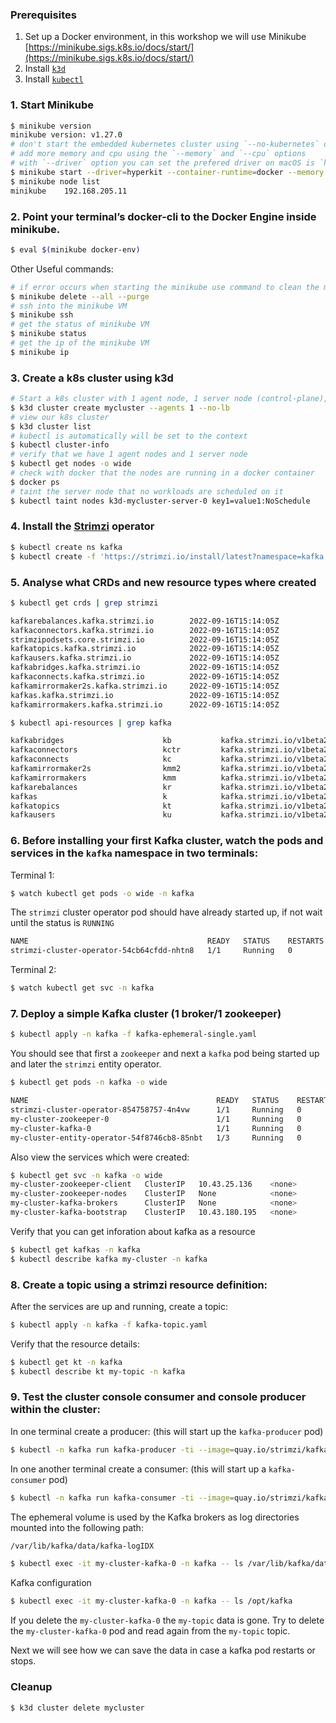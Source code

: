 ### Prerequisites

1. Set up a Docker environment, in this workshop we will use Minikube [https://minikube.sigs.k8s.io/docs/start/](https://minikube.sigs.k8s.io/docs/start/)
2. Install [`k3d`](https://k3d.io/)
3. Install [`kubectl`](https://kubernetes.io/docs/tasks/tools/)

### 1. Start Minikube

```bash
$ minikube version
minikube version: v1.27.0
# don't start the embedded kubernetes cluster using `--no-kubernetes` option, we use k3d for that
# add more memory and cpu using the `--memory` and `--cpu` options
# with `--driver` option you can set the prefered driver on macOS is `hyperkit` on windows is `hyperv` 
$ minikube start --driver=hyperkit --container-runtime=docker --memory 8192 --cpus 4 --no-kubernetes
$ minikube node list
minikube	192.168.205.11
```

### 2. Point your terminal’s docker-cli to the Docker Engine inside minikube. 
```bash
$ eval $(minikube docker-env)
```

Other Useful commands:
```bash
# if error occurs when starting the minikube use command to clean the minikube
$ minikube delete --all --purge
# ssh into the minikube VM
$ minikube ssh
# get the status of minikube VM
$ minikube status
# get the ip of the minikube VM
$ minikube ip
```

### 3. Create a k8s cluster using k3d

```bash
# Start a k8s cluster with 1 agent node, 1 server node (control-plane), we disable the loadbalancer in front of the server nodes
$ k3d cluster create mycluster --agents 1 --no-lb
# view our k8s cluster 
$ k3d cluster list
# kubectl is automatically will be set to the context
$ kubectl cluster-info
# verify that we have 1 agent nodes and 1 server node
$ kubectl get nodes -o wide
# check with docker that the nodes are running in a docker container
$ docker ps
# taint the server node that no workloads are scheduled on it
$ kubectl taint nodes k3d-mycluster-server-0 key1=value1:NoSchedule
```

### 4. Install the [Strimzi](https://strimzi.io/) operator

```bash
$ kubectl create ns kafka
$ kubectl create -f 'https://strimzi.io/install/latest?namespace=kafka' -n kafka
```

### 5. Analyse what CRDs and new resource types where created

```bash
$ kubectl get crds | grep strimzi

kafkarebalances.kafka.strimzi.io        2022-09-16T15:14:05Z
kafkaconnectors.kafka.strimzi.io        2022-09-16T15:14:05Z
strimzipodsets.core.strimzi.io          2022-09-16T15:14:05Z
kafkatopics.kafka.strimzi.io            2022-09-16T15:14:05Z
kafkausers.kafka.strimzi.io             2022-09-16T15:14:05Z
kafkabridges.kafka.strimzi.io           2022-09-16T15:14:05Z
kafkaconnects.kafka.strimzi.io          2022-09-16T15:14:05Z
kafkamirrormaker2s.kafka.strimzi.io     2022-09-16T15:14:05Z
kafkas.kafka.strimzi.io                 2022-09-16T15:14:05Z
kafkamirrormakers.kafka.strimzi.io      2022-09-16T15:14:05Z
```

```bash
$ kubectl api-resources | grep kafka

kafkabridges                      kb           kafka.strimzi.io/v1beta2               true         KafkaBridge
kafkaconnectors                   kctr         kafka.strimzi.io/v1beta2               true         KafkaConnector
kafkaconnects                     kc           kafka.strimzi.io/v1beta2               true         KafkaConnect
kafkamirrormaker2s                kmm2         kafka.strimzi.io/v1beta2               true         KafkaMirrorMaker2
kafkamirrormakers                 kmm          kafka.strimzi.io/v1beta2               true         KafkaMirrorMaker
kafkarebalances                   kr           kafka.strimzi.io/v1beta2               true         KafkaRebalance
kafkas                            k            kafka.strimzi.io/v1beta2               true         Kafka
kafkatopics                       kt           kafka.strimzi.io/v1beta2               true         KafkaTopic
kafkausers                        ku           kafka.strimzi.io/v1beta2               true         KafkaUser
```

### 6. Before installing your first Kafka cluster, watch the pods and services in the `kafka` namespace in two terminals:

Terminal 1:
```bash
$ watch kubectl get pods -o wide -n kafka
```

The `strimzi` cluster operator pod should have already started up, if not wait until the status is `RUNNING`

```bash
NAME                                        READY   STATUS    RESTARTS   AGE    IP          NODE                    NOMINATED NODE   READINESS GATES
strimzi-cluster-operator-54cb64cfdd-nhtn8   1/1     Running   0          118s   10.42.0.6   k3d-mycluster-agent-0   <none>           <none>
```

Terminal 2:
```bash
$ watch kubectl get svc -n kafka
```

### 7. Deploy a simple Kafka cluster (1 broker/1 zookeeper)

```bash
$ kubectl apply -n kafka -f kafka-ephemeral-single.yaml 
```

You should see that first a `zookeeper` and next a `kafka` pod being started up and later the `strimzi` entity operator.

```bash
$ kubectl get pods -n kafka -o wide

NAME                                          READY   STATUS    RESTARTS   AGE     IP          NODE                    NOMINATED NODE   READINESS GATES
strimzi-cluster-operator-854758757-4n4vw      1/1     Running   0          8m23s   10.42.0.6   k3d-mycluster-agent-0   <none>           <none>
my-cluster-zookeeper-0                        1/1     Running   0          78s     10.42.0.7   k3d-mycluster-agent-0   <none>           <none>
my-cluster-kafka-0                            1/1     Running   0          54s     10.42.0.8   k3d-mycluster-agent-0   <none>           <none>
my-cluster-entity-operator-54f8746cb8-85nbt   1/3     Running   0          11s     10.42.0.9   k3d-mycluster-agent-0   <none>           <none>
```

Also view the services which were created:

```bash
$ kubectl get svc -n kafka -o wide
my-cluster-zookeeper-client   ClusterIP   10.43.25.136    <none>        2181/TCP                              3m8s
my-cluster-zookeeper-nodes    ClusterIP   None            <none>        2181/TCP,2888/TCP,3888/TCP            3m8s
my-cluster-kafka-brokers      ClusterIP   None            <none>        9090/TCP,9091/TCP,9092/TCP,9093/TCP   2m32s
my-cluster-kafka-bootstrap    ClusterIP   10.43.180.195   <none>        9091/TCP,9092/TCP,9093/TCP            2m32s
```

Verify that you can get inforation about kafka as a resource

```bash
$ kubectl get kafkas -n kafka
$ kubectl describe kafka my-cluster -n kafka
```

### 8. Create a topic using a strimzi resource definition:

After the services are up and running, create a topic:

```bash
$ kubectl apply -n kafka -f kafka-topic.yaml
```

Verify that the resource details:

```bash
$ kubectl get kt -n kafka
$ kubectl describe kt my-topic -n kafka
```

### 9. Test the cluster console consumer and console producer within the cluster:

In one terminal create a producer: (this will start up the `kafka-producer` pod)

```bash
$ kubectl -n kafka run kafka-producer -ti --image=quay.io/strimzi/kafka:0.31.1-kafka-3.2.3 --rm=true --restart=Never -- bin/kafka-console-producer.sh --bootstrap-server my-cluster-kafka-bootstrap:9092 --topic my-topic
```

In one another terminal create a consumer: (this will start up a `kafka-consumer` pod)

```bash
$ kubectl -n kafka run kafka-consumer -ti --image=quay.io/strimzi/kafka:0.31.1-kafka-3.2.3 --rm=true --restart=Never -- bin/kafka-console-consumer.sh --bootstrap-server my-cluster-kafka-bootstrap:9092 --topic my-topic --from-beginning
```

The ephemeral volume is used by the Kafka brokers as log directories mounted into the following path:

```bash
/var/lib/kafka/data/kafka-logIDX
````

```bash
$ kubectl exec -it my-cluster-kafka-0 -n kafka -- ls /var/lib/kafka/data/kafka-log0
```

Kafka configuration
```bash
$ kubectl exec -it my-cluster-kafka-0 -n kafka -- ls /opt/kafka
```

If you delete the `my-cluster-kafka-0` the `my-topic` data is gone. Try to delete the `my-cluster-kafka-0` pod and read again 
from the `my-topic` topic.

Next we will see how we can save the data in case a kafka pod restarts or stops. 

### Cleanup

```bash
$ k3d cluster delete mycluster
```